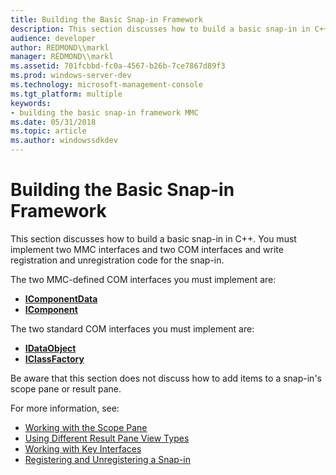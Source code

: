 ```yaml
---
title: Building the Basic Snap-in Framework
description: This section discusses how to build a basic snap-in in C++. You must implement two MMC interfaces and two COM interfaces and write registration and unregistration code for the snap-in.
audience: developer
author: REDMOND\\markl
manager: REDMOND\\markl
ms.assetid: 701fcbbd-fc0a-4567-b26b-7ce7867d89f3
ms.prod: windows-server-dev
ms.technology: microsoft-management-console
ms.tgt_platform: multiple
keywords:
- building the basic snap-in framework MMC
ms.date: 05/31/2018
ms.topic: article
ms.author: windowssdkdev
---
```


# Building the Basic Snap-in Framework

This section discusses how to build a basic snap-in in C++. You must implement two MMC interfaces and two COM interfaces and write registration and unregistration code for the snap-in.

The two MMC-defined COM interfaces you must implement are:

-   [**IComponentData**](/windows/win32/Mmc/nn-mmc-icomponentdata?branch=master)
-   [**IComponent**](/windows/win32/Mmc/ns-wmidata-_msmcaevent_pcicomponenterror?branch=master)

The two standard COM interfaces you must implement are:

-   [**IDataObject**](_ole_idataobject)
-   [**IClassFactory**](_com_iclassfactory)

Be aware that this section does not discuss how to add items to a snap-in's scope pane or result pane.

For more information, see:

-   [Working with the Scope Pane](working-with-the-scope-pane.md)
-   [Using Different Result Pane View Types](using-different-result-pane-view-types.md)
-   [Working with Key Interfaces](working-with-key-interfaces.md)
-   [Registering and Unregistering a Snap-in](registering-and-unregistering-a-snap-in.md)

 

 




